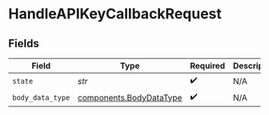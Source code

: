 # HandleAPIKeyCallbackRequest


## Fields

| Field                                                              | Type                                                               | Required                                                           | Description                                                        |
| ------------------------------------------------------------------ | ------------------------------------------------------------------ | ------------------------------------------------------------------ | ------------------------------------------------------------------ |
| `state`                                                            | *str*                                                              | :heavy_check_mark:                                                 | N/A                                                                |
| `body_data_type`                                                   | [components.BodyDataType](../../models/components/bodydatatype.md) | :heavy_check_mark:                                                 | N/A                                                                |